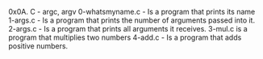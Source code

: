 0x0A. C - argc, argv
0-whatsmyname.c - Is a program that prints its name
1-args.c - Is a program that prints the number of arguments passed into it.
2-args.c - Is a program that prints all arguments it receives.
3-mul.c is a program that multiplies two numbers
4-add.c - Is a program that adds positive numbers.

